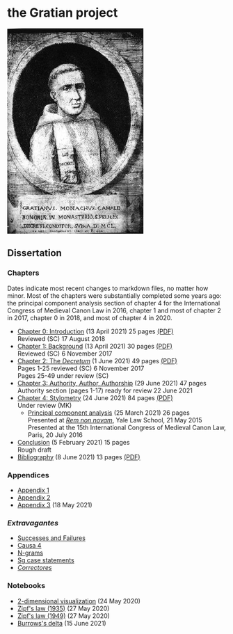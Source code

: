# the Gratian project

![Gratian](img/Gratian.jpg)

## Dissertation

### Chapters

Dates indicate most recent changes to markdown files, no matter how
minor. Most of the chapters were substantially completed some years
ago: the principal component analysis section of chapter 4 for the
International Congress of Medieval Canon Law in 2016, chapter 1 and
most of chapter 2 in 2017, chapter 0 in 2018, and most of chapter
4 in 2020.

- [Chapter 0: Introduction](Chapter0/chapter0.markdown) (13 April 2021) 25 pages [(PDF)](Chapter0/chapter0.pdf)\
Reviewed (SC) 17 August 2018
- [Chapter 1: Background](Chapter1/chapter1.markdown) (13 April 2021) 30 pages [(PDF)](Chapter1/chapter1.pdf)\
Reviewed (SC) 6 November 2017
- [Chapter 2: The *Decretum*](Chapter2/chapter2.markdown) (1 June 2021) 49 pages [(PDF)](Chapter2/chapter2.pdf)\
Pages 1-25 reviewed (SC) 6 November 2017\
Pages 25-49 under review (SC)
- [Chapter 3: Authority, Author, Authorship](Chapter3/chapter3.markdown) (29 June 2021) 47 pages\
Authority section (pages 1-17) ready for review 22 June 2021
- [Chapter 4: Stylometry](Chapter4/chapter4.markdown) (24 June 2021) 84 pages [(PDF)](Chapter4/chapter4.pdf)\
Under review (MK)
  - [Principal component analysis](Chapter4/pca.markdown) (25 March 2021) 26 pages\
  Presented at [*Rem non novam*](https://sites.google.com/site/remnonnovam/), Yale Law School, 21 May 2015\
  Presented at the 15th International Congress of Medieval Canon Law, Paris, 20 July 2016
- [Conclusion](Conclusion/conclusion.markdown) (5 February 2021) 15 pages\
Rough draft
- [Bibliography](bib/biblio.markdown) (8 June 2021) 13 pages [(PDF)](bib/biblio.pdf)

### Appendices

- [Appendix 1](Appendix/appendix1.markdown)
- [Appendix 2](Appendix/appendix2.markdown)
- [Appendix 3](Appendix/appendix3.markdown) (18 May 2021)

### *Extravagantes*

- [Successes and Failures](Drafts/successes.markdown)
- [Causa 4](Extra/causa4.markdown)
- [N-grams](Extra/n-grams.markdown)
- [Sg case statements](Extra/sg.markdown)
- [*Correctores*](Extra/correctores.markdown)

### Notebooks

- [2-dimensional visualization](Notebooks/Burrows/Visualization.ipynb) (24 May 2020)
- [Zipf's law (1935)](Notebooks/Zipf/Zipf35.ipynb) (27 May 2020)
- [Zipf's law (1949)](Notebooks/Zipf/Zipf49.ipynb) (27 May 2020)
- [Burrows's delta](Notebooks/Burrows/Burrows.ipynb) (15 June 2021)

